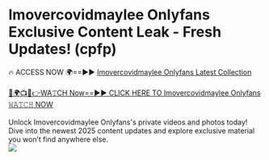 # Imovercovidmaylee Onlyfans Exclusive Content Leak - Fresh Updates! (cpfp)

🔥 ACCESS NOW 🌍==►► <a href="https://tinyurl.com/kvy9nzfs" rel="nofollow">Imovercovidmaylee Onlyfans Latest Collection</a>
<br><br>
[🔴🌍📺📱👉WA𝚃CH Now==►► CLICK HERE TO Imovercovidmaylee Onlyfans 𝚆𝙰𝚃𝙲𝙷 NOW](https://tinyurl.com/kvy9nzfs)
<br><br>
Unlock Imovercovidmaylee Onlyfans's private videos and photos today! Dive into the newest 2025 content updates and explore exclusive material you won’t find anywhere else.
<br>
<a href="https://tinyurl.com/kvy9nzfs" rel="nofollow" data-target="animated-image.originalLink"><img src="https://camo.githubusercontent.com/8a4f000d20f83aca3bf7ec5f350d767afa0574a8a352519fd8cfa583a6f93a33/68747470733a2f2f692e696d6775722e636f6d2f644a486b345a712e676966" data-canonical-src="https://i.imgur.com/dJHk4Zq.gif" style="max-width: 100%; display: inline-block;" data-target="animated-image.originalImage"></a>
<br>
